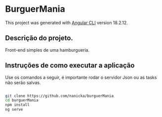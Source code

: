 
# BurguerMania

This project was generated with [Angular CLI](https://github.com/angular/angular-cli) version 18.2.12.


## Descrição do projeto.
Front-end simples de uma hamburgueria.

## Instruções de como executar a aplicação
Use os comandos a seguir, é importante rodar o servidor Json ou as tasks não serão salvas.

```bash

git clone https://github.com/nanicka/burguerMania
cd burguerMania
npm install
ng serve

```


